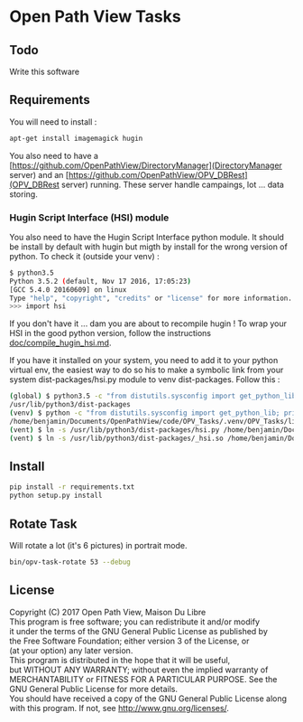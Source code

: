 # Open Path View Tasks

## Todo

Write this software

## Requirements

You will need to install :
```bash
apt-get install imagemagick hugin
```
You also need to have a [https://github.com/OpenPathView/DirectoryManager](DirectoryManager server) and an [https://github.com/OpenPathView/OPV_DBRest](OPV_DBRest server) running.
These server handle campaings, lot ... data storing.

### Hugin Script Interface (HSI) module
You also need to have the Hugin Script Interface python module. It should be install by default with hugin but migth by install for the wrong version of python.
To check it (outside your venv) :
```bash
$ python3.5
Python 3.5.2 (default, Nov 17 2016, 17:05:23)
[GCC 5.4.0 20160609] on linux
Type "help", "copyright", "credits" or "license" for more information.
>>> import hsi
```

If you don't have it ... dam you are about to recompile hugin ! To wrap your HSI in the good python version, follow the instructions [doc/compile_hugin_hsi.md](here).

If you have it installed on your system, you need to add it to your python virtual env, the easiest way to do so his to make a symbolic link from your system dist-packages/hsi.py module to venv dist-packages.
Follow this :
```bash
(global) $ python3.5 -c "from distutils.sysconfig import get_python_lib; print(get_python_lib(1))"  # get you global dist-package path
/usr/lib/python3/dist-packages
(venv) $ python -c "from distutils.sysconfig import get_python_lib; print(get_python_lib(1))"  # get you venv dist-package path
/home/benjamin/Documents/OpenPathView/code/OPV_Tasks/.venv/OPV_Tasks/lib/python3.5/site-packages
(vent) $ ln -s /usr/lib/python3/dist-packages/hsi.py /home/benjamin/Documents/OpenPathView/code/OPV_Tasks/.venv/OPV_Tasks/lib/python3.5/site-packages/ # make symbolic link
(vent) $ ln -s /usr/lib/python3/dist-packages/_hsi.so /home/benjamin/Documents/OpenPathView/code/OPV_Tasks/.venv/OPV_Tasks/lib/python3.5/site-packages/ # make symbolic link
```

## Install
```bash
pip install -r requirements.txt
python setup.py install
```

## Rotate Task
Will rotate a lot (it's 6 pictures) in portrait mode.
```bash
bin/opv-task-rotate 53 --debug
```

## License

Copyright (C) 2017 Open Path View, Maison Du Libre <br />
This program is free software; you can redistribute it and/or modify  <br />
it under the terms of the GNU General Public License as published by  <br />
the Free Software Foundation; either version 3 of the License, or  <br />
(at your option) any later version.  <br />
This program is distributed in the hope that it will be useful,  <br />
but WITHOUT ANY WARRANTY; without even the implied warranty of  <br />
MERCHANTABILITY or FITNESS FOR A PARTICULAR PURPOSE. See the  <br />
GNU General Public License for more details.  <br />
You should have received a copy of the GNU General Public License along  <br />
with this program. If not, see <http://www.gnu.org/licenses/>.  <br />
